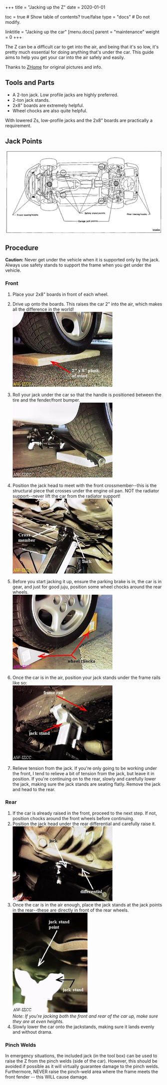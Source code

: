 +++
title = "Jacking up the Z"
date = 2020-01-01

toc = true  # Show table of contents? true/false
type = "docs"  # Do not modify.

linktitle = "Jacking up the car"
[menu.docs]
  parent = "maintenance"
  weight = 0
+++

The Z can be a difficult car to get into the air, and being that it's so low, it's pretty much essential for doing anything that's under the car. This guide aims to help you get your car into the air safely and easily.  
  
Thanks to [ZHome](http://zhome.com/ZCMnL/PICS/jackUpCar/jackUpCar.html) for original pictures and info.

## Tools and Parts

*   A 2-ton jack. Low profile jacks are highly preferred.
*   2-ton jack stands.
*   2x8" boards are extremely helpful.
*   Wheel chocks are also quite helpful.

With lowered Zs, low-profile jacks and the 2x8" boards are practically a requirement.  
  
## Jack Points
![lift_points.jpg](./images/lift_points.jpg)

## Procedure

**Caution:** Never get under the vehicle when it is supported only by the jack. Always use safety stands to support the frame when you get under the vehicle.

### Front

1.  Place your 2x8" boards in front of each wheel.

2.  Drive up onto the boards. This raises the car 2" into the air, which makes all the difference in the world!  
    ![Tire_over_2_x_8_plank_of_wood.jpg](./images/tire_over_2_x_8_plank_of_wood.jpg#no-margin)
      
3.  Roll your jack under the car so that the handle is positioned between the tire and the fender/front bumper.  
    ![Inserting_the_jack_underneath_the_front_of_the_car.jpg](./images/inserting_the_jack_underneath_the_front_of_the_car.jpg#no-margin)  
    
4.  Position the jack head to meet with the front crossmember--this is the structural piece that crosses under the engine oil pan. NOT the radiator support--never lift the car from the radiator support!  
    ![jack_seat_underneath_suspension_cross_member.jpg](./images/jack_seat_underneath_suspension_cross_member.jpg#no-margin)
      
5.  Before you start jacking it up, ensure the parking brake is in, the car is in gear, and just for good juju, position some wheel chocks around the rear wheels.  
    ![wheel_chocks_around_rear_tire.jpg](./images/wheel_chocks_around_rear_tire.jpg#no-margin)  
      
6.  Once the car is in the air, position your jack stands under the frame rails like so:  
    ![jack_stand_underneath_frame_rail.jpg](./images/jack_stand_underneath_frame_rail.jpg#no-margin)  
      
7.  Relieve tension from the jack. If you're only going to be working under the front, I tend to relieve a bit of tension from the jack, but leave it in position. If you're continuing on to the rear, slowly and carefully lower the jack, making sure the jack stands are seating flatly. Remove the jack and head to the rear.

### Rear

1.  If the car is already raised in the front, proceed to the next step. If not, position chocks around the front wheels before continuing.
2.  Position the jack head under the rear differential and carefully raise it.  
    ![jack_seat_under_differential.jpg](./images/jack_seat_under_differential.jpg#no-margin)  
3.  Once the car is in the air enough, place the jack stands at the jack points in the rear--these are directly in front of the rear wheels.  
    ![rear_jack_stand_placement.jpg](./images/rear_jack_stand_placement.jpg#no-margin)  
    _Note: If you're jacking both the front and rear of the car up, make sure they are at even heights._
4.  Slowly lower the car onto the jackstands, making sure it lands evenly and without drama.

### Pinch Welds

In emergency situations, the included jack (in the tool box) can be used to raise the Z from the pinch welds (side of the car). However, this should be avoided if possible as it will virtually guarantee damage to the pinch welds.  
Furthermore, NEVER raise the pinch-weld area where the frame meets the front fender -- this WILL cause damage.